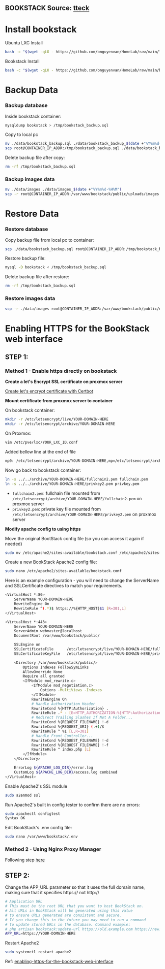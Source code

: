 BOOKSTACK
Source: [tteck](https://tteck.github.io/Proxmox/)
--------

# Install bookstack

Ubuntu LXC Install

```bash
bash -c "$(wget -qLO - https://github.com/bnguyenvan/HomeLab/raw/main/lxc/ubuntu.sh)"
```

Bookstack Install

```bash
bash -c "$(wget -qLO - https://github.com/bnguyenvan/HomeLab/raw/main/bookstack/bookstack.sh)"
```

# Backup Data
### Backup database
Inside bookstack container:
```bash
mysqldump bookstack > /tmp/bookstack_backup.sql
```

Copy to local pc
```bash
mv ./data/bookstack_backup.sql ./data/bookstack_backup_$(date +"%Y%m%d-%H%M").sql
scp root@CONTAINER_IP_ADDR:/tmp/bookstack_backup.sql ./data/bookstack_backup.sql
```
Delete backup file after copy:
```bash
rm -rf /tmp/bookstack_backup.sql
```

### Backup images data
```bash
mv ./data/images ./data/images_$(date +"%Y%m%d-%H%M")
scp -r root@CONTAINER_IP_ADDR:/var/www/bookstack/public/uploads/images ./data/
```

# Restore Data
### Restore database
Copy backup file from local pc to container:
```bash
scp ./data/bookstack_backup.sql root@CONTAINER_IP_ADDR:/tmp/bookstack_backup.sql
```

Restore backup file:
```bash
mysql -D bookstack < /tmp/bookstack_backup.sql
```

Delete backup file after restore:
```bash
rm -rf /tmp/bookstack_backup.sql 
```

### Restore images data

```bash
scp -r ./data/images root@CONTAINER_IP_ADDR:/var/www/bookstack/public/uploads/
```

# Enabling HTTPS for the BookStack web interface
## STEP 1:
### Method 1 - Enable https directly on bookstack

__Create a let's Encrypt SSL certificate on proxmox server__

[Create let's encrypt certificate with Certbot](https://books.ducloi.store/books/home-ebook/page/ssl-certificate-create-lets-encrypt-certificate-with-certbot)

__Mount certificate from proxmox server to container__

On bookstack container:
```bash
mkdir -r /etc/letsencrypt/live/YOUR-DOMAIN-HERE
mkdir -r /etc/letsencrypt/archive/YOUR-DOMAIN-HERE
```
On Proxmox:
```bash
vim /etc/pve/lxc/YOUR_LXC_ID.conf
```
Added bellow line at the end of file
```bash
mp0: /etc/letsencrypt/archive/YOUR-DOMAIN-HERE,mp=/etc/letsencrypt/archive/YOUR-DOMAIN-HERE
```
Now go back to bookstack container:
```bash
ln -s ../../archive/YOUR-DOMAIN-HERE/fullchain2.pem fullchain.pem
ln -s ../../archive/YOUR-DOMAIN-HERE/privkey2.pem privkey.pem
```
* `fullchain2.pem`: fullchain file mounted from `/etc/letsencrypt/archive/YOUR-DOMAIN-HERE/fullchain2.pem` on proxmox server
* `privkey2.pem`: private key file mounted from `/etc/letsencrypt/archive/YOUR-DOMAIN-HERE/privkey2.pem` on proxmox server

__Modify apache config to using https__

Move the original BootStack config file (so you can access it again if needed)
```bash
sudo mv /etc/apache2/sites-available/bookstack.conf /etc/apache2/sites-available/bookstack.conf.old
```

Create a new BookStack Apache2 config file:
```bash
sudo nano /etc/apache2/sites-available/bookstack.conf
```
Here is an example configuration - you will need to change the ServerName and SSLCertificate directives to match your requirements.
```bash
<VirtualHost *:80>
    ServerName YOUR-DOMAIN-HERE
    RewriteEngine On
    RewriteRule ^(.*)$ https://%{HTTP_HOST}$1 [R=301,L]
</VirtualHost>

<VirtualHost *:443>
	ServerName YOUR-DOMAIN-HERE
	ServerAdmin webmaster@localhost
	DocumentRoot /var/www/bookstack/public/

    SSLEngine on
    SSLCertificateFile      /etc/letsencrypt/live/YOUR-DOMAIN-HERE/fullchain.pem
    SSLCertificateKeyFile   /etc/letsencrypt/live/YOUR-DOMAIN-HERE/privkey.pem

    <Directory /var/www/bookstack/public/>
        Options Indexes FollowSymLinks
        AllowOverride None
        Require all granted
        <IfModule mod_rewrite.c>
            <IfModule mod_negotiation.c>
                Options -MultiViews -Indexes
            </IfModule>
            RewriteEngine On
            # Handle Authorization Header
            RewriteCond %{HTTP:Authorization} .
            RewriteRule .* - [E=HTTP_AUTHORIZATION:%{HTTP:Authorization}]
            # Redirect Trailing Slashes If Not A Folder...
            RewriteCond %{REQUEST_FILENAME} !-d
            RewriteCond %{REQUEST_URI} (.+)/$
            RewriteRule ^ %1 [L,R=301]
            # Handle Front Controller...
            RewriteCond %{REQUEST_FILENAME} !-d
            RewriteCond %{REQUEST_FILENAME} !-f
            RewriteRule ^ index.php [L]
        </IfModule>
    </Directory>

	ErrorLog ${APACHE_LOG_DIR}/error.log
	CustomLog ${APACHE_LOG_DIR}/access.log combined
</VirtualHost>
```

Enable Apache2's SSL module
```bash
sudo a2enmod ssl
```

Run Apache2's built in config tester to confirm there are no errors:
```bash
sudo apachectl configtest
Syntax OK
```

Edit BookStack's .env config file:
```bash
sudo nano /var/www/bookstack/.env
```

### Method 2 - Using Nginx Proxy Manager
Following step [here](https://github.com/bnguyenvan/HomeLab/tree/main/nginxproxymanager)

## STEP 2:
Change the APP_URL parameter so that it uses the full domain name, making sure that it specifies https:// not http://
```bash
# Application URL
# This must be the root URL that you want to host BookStack on.
# All URLs in BookStack will be generated using this value
# to ensure URLs generated are consistent and secure.
# If you change this in the future you may need to run a command
# to update stored URLs in the database. Command example:
# php artisan bookstack:update-url https://old.example.com https://new.example.com
APP_URL=https://YOUR-DOMAIN-HERE
```
Restart Apache2
```bash
sudo systemctl restart apache2
```
Ref: [enabling-https-for-the-bookstack-web-interface](https://docs.sam.gy/books/bookstack/page/enabling-https-for-the-bookstack-web-interface)